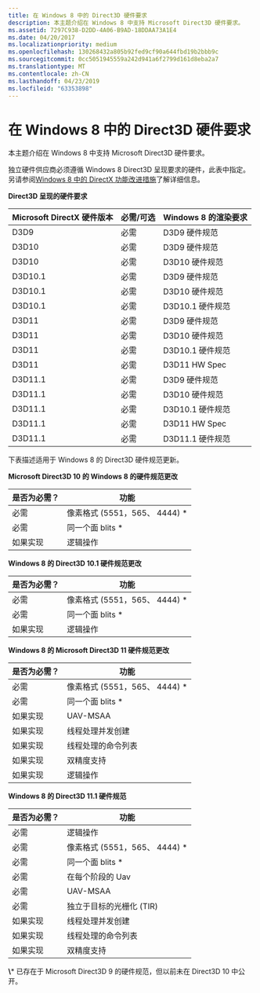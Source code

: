 ```yaml
---
title: 在 Windows 8 中的 Direct3D 硬件要求
description: 本主题介绍在 Windows 8 中支持 Microsoft Direct3D 硬件要求。
ms.assetid: 7297C938-D2DD-4A06-B9AD-18DDAA73A1E4
ms.date: 04/20/2017
ms.localizationpriority: medium
ms.openlocfilehash: 130268432a805b92fed9cf90a644fbd19b2bbb9c
ms.sourcegitcommit: 0cc5051945559a242d941a6f2799d161d8eba2a7
ms.translationtype: MT
ms.contentlocale: zh-CN
ms.lasthandoff: 04/23/2019
ms.locfileid: "63353898"
---
```

# <a name="direct3d-hardware-requirements-in-windows-8"></a>在 Windows 8 中的 Direct3D 硬件要求


本主题介绍在 Windows 8 中支持 Microsoft Direct3D 硬件要求。

独立硬件供应商必须遵循 Windows 8 Direct3D 呈现要求的硬件，此表中指定。 另请参阅[Windows 8 中的 DirectX 功能改进措施](directx-feature-improvements-in-windows-8.md)了解详细信息。

**Direct3D 呈现的硬件要求**

| Microsoft DirectX 硬件版本 | 必需/可选 | Windows 8 的渲染要求 |
|------------------------------------|-------------------|----------------------------------|
| D3D9                               | 必需          | D3D9 硬件规范                     |
| D3D10                              | 必需          | D3D9 硬件规范                     |
| D3D10                              | 必需          | D3D10 硬件规范                    |
| D3D10.1                            | 必需          | D3D9 硬件规范                     |
| D3D10.1                            | 必需          | D3D10 硬件规范                    |
| D3D10.1                            | 必需          | D3D10.1 硬件规范                  |
| D3D11                              | 必需          | D3D9 硬件规范                     |
| D3D11                              | 必需          | D3D10 硬件规范                    |
| D3D11                              | 必需          | D3D10.1 硬件规范                  |
| D3D11                              | 必需          | D3D11 HW Spec                    |
| D3D11.1                            | 必需          | D3D9 硬件规范                     |
| D3D11.1                            | 必需          | D3D10 硬件规范                    |
| D3D11.1                            | 必需          | D3D10.1 硬件规范                  |
| D3D11.1                            | 必需          | D3D11 HW Spec                    |
| D3D11.1                            | 必需          | D3D11.1 硬件规范                  |

 

下表描述适用于 Windows 8 的 Direct3D 硬件规范更新。

**Microsoft Direct3D 10 的 Windows 8 的硬件规范更改**

| 是否为必需？      | 功能                            |
|----------------|------------------------------------|
| 必需       | 像素格式 (5551，565、 4444) \* |
| 必需       | 同一个面 blits \*              |
| 如果实现 | 逻辑操作                          |

 

**Windows 8 的 Direct3D 10.1 硬件规范更改**

| 是否为必需？      | 功能                            |
|----------------|------------------------------------|
| 必需       | 像素格式 (5551，565、 4444) \* |
| 必需       | 同一个面 blits \*              |
| 如果实现 | 逻辑操作                          |

 

**Windows 8 的 Microsoft Direct3D 11 硬件规范更改**

| 是否为必需？      | 功能                            |
|----------------|------------------------------------|
| 必需       | 像素格式 (5551，565、 4444) \* |
| 必需       | 同一个面 blits \*              |
| 如果实现 | UAV-MSAA                           |
| 如果实现 | 线程处理并发创建       |
| 如果实现 | 线程处理的命令列表            |
| 如果实现 | 双精度支持           |
| 如果实现 | 逻辑操作                          |

 

**Windows 8 的 Direct3D 11.1 硬件规范**

| 是否为必需？      | 功能                                |
|----------------|----------------------------------------|
| 必需       | 逻辑操作                              |
| 必需       | 像素格式 (5551，565、 4444) \*     |
| 必需       | 同一个面 blits \*                  |
| 必需       | 在每个阶段的 Uav                    |
| 必需       | UAV-MSAA                               |
| 必需       | 独立于目标的光栅化 (TIR) |
| 如果实现 | 线程处理并发创建           |
| 如果实现 | 线程处理的命令列表                |
| 如果实现 | 双精度支持               |

 

**\\*** 已存在于 Microsoft Direct3D 9 的硬件规范，但以前未在 Direct3D 10 中公开。

 

 






